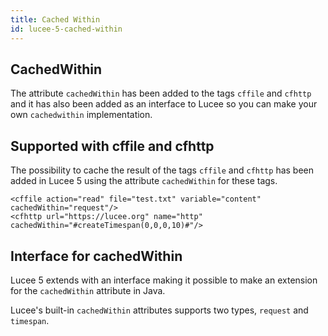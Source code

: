 ```yaml
---
title: Cached Within
id: lucee-5-cached-within
---
```


## CachedWithin ##

The attribute `cachedWithin` has been added to the tags `cffile` and `cfhttp` and it has also been added as an interface to Lucee so you can make your own `cachedwithin` implementation.

## Supported with cffile and cfhttp ##

The possibility to cache the result of the tags `cffile` and `cfhttp` has been added in Lucee 5 using the attribute `cachedWithin` for these tags.

```lucee
<cffile action="read" file="test.txt" variable="content" cachedWithin="request"/>
<cfhttp url="https://lucee.org" name="http" cachedWithin="#createTimespan(0,0,0,10)#"/>
```

## Interface for cachedWithin ##

Lucee 5 extends with an interface making it possible to make an extension for the `cachedWithin` attribute in Java.

Lucee's built-in `cachedWithin` attributes supports two types, `request` and `timespan`.
